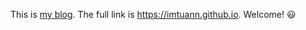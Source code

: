 This is [my blog](https://imtuann.github.io/). The full link is <https://imtuann.github.io>. Welcome! :smiley:
